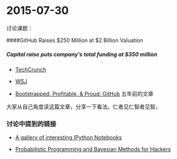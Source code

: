# 2015-07-30 

讨论课题：

####GitHub Raises $250 Million at $2 Billion Valuation
##### Capital raise puts company’s total funding at $350 million

- [TechCrunch](http://techcrunch.com/2015/07/29/github-raises-250m-series-b-round-to-take-risks/)

- [WSJ](http://www.wsj.com/article_email/github-raises-250-million-at-2-billion-valuation-1438206722-lMyQjAxMTA1NjI1OTEyNzk0Wj)

- [Bootstrapped, Profitable, & Proud: GitHub](https://signalvnoise.com/posts/2486-bootstrapped-profitable-proud-github) 五年前的文章

大家从自己角度读这篇文章，分享一下看法。仁者见仁智者见智。

### 讨论中提到的链接

- [A gallery of interesting IPython Notebooks](https://github.com/ipython/ipython/wiki/A-gallery-of-interesting-IPython-Notebooks)

- [Probabilistic Programming and Bayesian Methods for Hackers](http://nbviewer.ipython.org/github/CamDavidsonPilon/Probabilistic-Programming-and-Bayesian-Methods-for-Hackers/blob/master/Chapter1_Introduction/Chapter1.ipynb)
